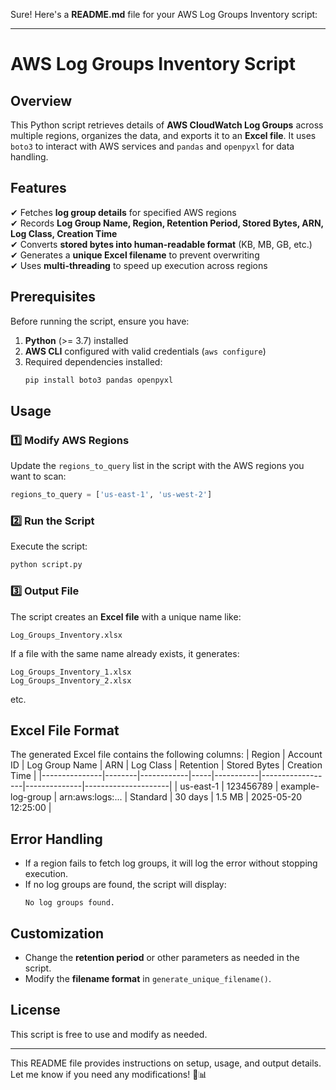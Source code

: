 Sure! Here's a **README.md** file for your AWS Log Groups Inventory script:

---

# **AWS Log Groups Inventory Script**

## **Overview**
This Python script retrieves details of **AWS CloudWatch Log Groups** across multiple regions, organizes the data, and exports it to an **Excel file**. It uses `boto3` to interact with AWS services and `pandas` and `openpyxl` for data handling.

## **Features**
✔ Fetches **log group details** for specified AWS regions  
✔ Records **Log Group Name, Region, Retention Period, Stored Bytes, ARN, Log Class, Creation Time**  
✔ Converts **stored bytes into human-readable format** (KB, MB, GB, etc.)  
✔ Generates a **unique Excel filename** to prevent overwriting  
✔ Uses **multi-threading** to speed up execution across regions  

## **Prerequisites**
Before running the script, ensure you have:
1. **Python** (>= 3.7) installed
2. **AWS CLI** configured with valid credentials (`aws configure`)
3. Required dependencies installed:
   ```bash
   pip install boto3 pandas openpyxl
   ```

## **Usage**
### **1️⃣ Modify AWS Regions**
Update the `regions_to_query` list in the script with the AWS regions you want to scan:
```python
regions_to_query = ['us-east-1', 'us-west-2']
```

### **2️⃣ Run the Script**
Execute the script:
```bash
python script.py
```

### **3️⃣ Output File**
The script creates an **Excel file** with a unique name like:
```
Log_Groups_Inventory.xlsx
```
If a file with the same name already exists, it generates:
```
Log_Groups_Inventory_1.xlsx
Log_Groups_Inventory_2.xlsx
```
etc.

## **Excel File Format**
The generated Excel file contains the following columns:
| Region | Account ID | Log Group Name | ARN | Log Class | Retention | Stored Bytes | Creation Time |
|---------------|--------|------------|-----|-----------|------------------|--------------|---------------------|
| us-east-1 | 123456789 | example-log-group | arn:aws:logs:... | Standard | 30 days | 1.5 MB | 2025-05-20 12:25:00 |

## **Error Handling**
- If a region fails to fetch log groups, it will log the error without stopping execution.
- If no log groups are found, the script will display:
  ```
  No log groups found.
  ```

## **Customization**
- Change the **retention period** or other parameters as needed in the script.
- Modify the **filename format** in `generate_unique_filename()`.

## **License**
This script is free to use and modify as needed.

---

This README file provides instructions on setup, usage, and output details. Let me know if you need any modifications! 🚀📊
